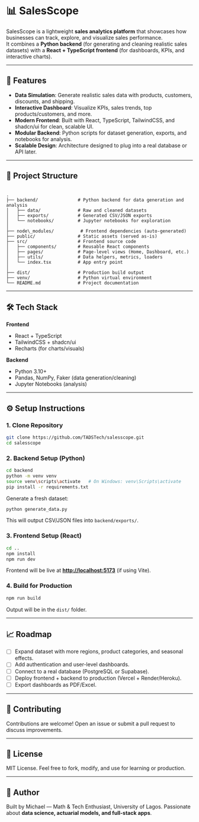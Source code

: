 # 📊 SalesScope

SalesScope is a lightweight **sales analytics platform** that showcases how businesses can track, explore, and visualize sales performance.  
It combines a **Python backend** (for generating and cleaning realistic sales datasets) with a **React + TypeScript frontend** (for dashboards, KPIs, and interactive charts).

---

## 🚀 Features
- **Data Simulation**: Generate realistic sales data with products, customers, discounts, and shipping.
- **Interactive Dashboard**: Visualize KPIs, sales trends, top products/customers, and more.
- **Modern Frontend**: Built with React, TypeScript, TailwindCSS, and shadcn/ui for clean, scalable UI.
- **Modular Backend**: Python scripts for dataset generation, exports, and notebooks for analysis.
- **Scalable Design**: Architecture designed to plug into a real database or API later.

---

## 📂 Project Structure

```

.
├── backend/               # Python backend for data generation and analysis
│   ├── data/              # Raw and cleaned datasets
│   ├── exports/           # Generated CSV/JSON exports
│   └── notebooks/         # Jupyter notebooks for exploration
│
├── node\_modules/          # Frontend dependencies (auto-generated)
├── public/                # Static assets (served as-is)
├── src/                   # Frontend source code
│   ├── components/        # Reusable React components
│   ├── pages/             # Page-level views (Home, Dashboard, etc.)
│   ├── utils/             # Data helpers, metrics, loaders
│   └── index.tsx          # App entry point
│
├── dist/                  # Production build output
├── venv/                  # Python virtual environment
└── README.md              # Project documentation

````

---

## 🛠️ Tech Stack

**Frontend**
- React + TypeScript
- TailwindCSS + shadcn/ui
- Recharts (for charts/visuals)

**Backend**
- Python 3.10+
- Pandas, NumPy, Faker (data generation/cleaning)
- Jupyter Notebooks (analysis)

---

## ⚙️ Setup Instructions

### 1. Clone Repository
```bash
git clone https://github.com/TADSTech/salesscope.git
cd salesscope
````

### 2. Backend Setup (Python)

```bash
cd backend
python -m venv venv
source venv\scripts\activate   # On Windows: venv\Scripts\activate
pip install -r requirements.txt
```

Generate a fresh dataset:

```bash
python generate_data.py
```

This will output CSV/JSON files into `backend/exports/`.

### 3. Frontend Setup (React)

```bash
cd ..
npm install
npm run dev
```

Frontend will be live at **[http://localhost:5173](http://localhost:5173)** (if using Vite).

### 4. Build for Production

```bash
npm run build
```

Output will be in the `dist/` folder.

---

## 📈 Roadmap

* [ ] Expand dataset with more regions, product categories, and seasonal effects.
* [ ] Add authentication and user-level dashboards.
* [ ] Connect to a real database (PostgreSQL or Supabase).
* [ ] Deploy frontend + backend to production (Vercel + Render/Heroku).
* [ ] Export dashboards as PDF/Excel.

---

## 🤝 Contributing

Contributions are welcome!
Open an issue or submit a pull request to discuss improvements.

---

## 📜 License

MIT License.
Feel free to fork, modify, and use for learning or production.

---

## 👤 Author

Built by Michael — Math & Tech Enthusiast, University of Lagos.
Passionate about **data science, actuarial models, and full-stack apps**.